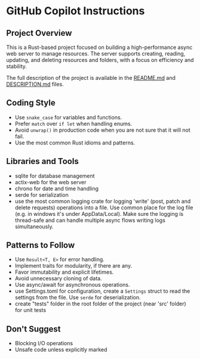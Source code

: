 # GitHub Copilot Instructions

## Project Overview

This is a Rust-based project focused on building a high-performance async web server to manage resources. The server supports creating, reading, updating, and deleting resources and folders, with a focus on efficiency and stability.

The full description of the project is available in the [README.md](../README.md) and [DESCRIPTION.md](../DESCRIPTION.md) files.

## Coding Style
- Use `snake_case` for variables and functions.
- Prefer `match` over `if let` when handling enums.
- Avoid `unwrap()` in production code when you are not sure that it will not fail.
- Use the most common Rust idioms and patterns.

## Libraries and Tools
- sqlite for database management
- actix-web for the web server
- chrono for date and time handling
- serde for serialization
- use the most common logging crate for logging 'write' (post, patch and delete requests) operations into a file. Use common place for the log file (e.g. in windows it's under AppData/Local). Make sure the logging is thread-safe and can handle multiple async flows writing logs simultaneously. 

## Patterns to Follow
- Use `Result<T, E>` for error handling.
- Implement traits for modularity, if there are any.
- Favor immutability and explicit lifetimes.
- Avoid unnecessary cloning of data.
- Use async/await for asynchronous operations.
- use Settings.toml for configuration, create a `Settings` struct to read the settings from the file. Use `serde` for deserialization.
- create "tests" folder in the root folder of the project (near 'src' folder) for unit tests


## Don't Suggest
- Blocking I/O operations
- Unsafe code unless explicitly marked
